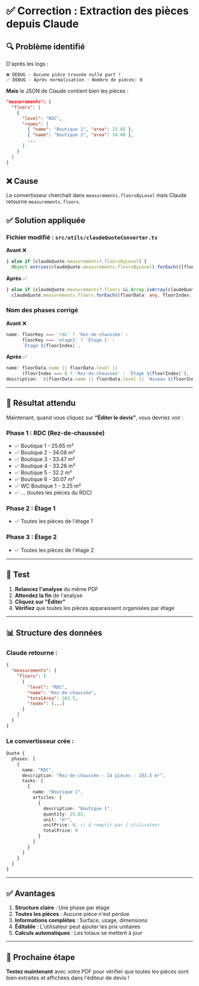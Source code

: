 # ✅ Correction : Extraction des pièces depuis Claude

## 🔍 Problème identifié

D'après les logs :
```
❌ DEBUG - Aucune pièce trouvée nulle part !
✅ DEBUG - Après normalisation - Nombre de pièces: 0
```

**Mais** le JSON de Claude contient bien les pièces :
```json
"measurements": {
  "floors": [
    {
      "level": "RDC",
      "rooms": [
        { "name": "Boutique 1", "area": 25.65 },
        { "name": "Boutique 2", "area": 34.08 },
        ...
      ]
    }
  ]
}
```

## ❌ Cause

Le convertisseur cherchait dans `measurements.floorsByLevel` mais Claude retourne `measurements.floors`.

## ✅ Solution appliquée

### **Fichier modifié** : `src/utils/claudeQuoteConverter.ts`

**Avant** ❌
```typescript
} else if (claudeQuote.measurements?.floorsByLevel) {
  Object.entries(claudeQuote.measurements.floorsByLevel).forEach(([floorKey, floorData]: [string, any], floorIndex: number) => {
```

**Après** ✅
```typescript
} else if (claudeQuote.measurements?.floors && Array.isArray(claudeQuote.measurements.floors)) {
  claudeQuote.measurements.floors.forEach((floorData: any, floorIndex: number) => {
```

### **Nom des phases corrigé**

**Avant** ❌
```typescript
name: floorKey === 'rdc' ? 'Rez-de-chaussée' : 
      floorKey === 'etage1' ? 'Étage 1' :
      `Étage ${floorIndex}`,
```

**Après** ✅
```typescript
name: floorData.name || floorData.level || 
      (floorIndex === 0 ? 'Rez-de-chaussée' : `Étage ${floorIndex}`),
description: `${floorData.name || floorData.level || `Niveau ${floorIndex}`} - ${tasks.length} pièces - ${floorData.totalArea || 0} m²`,
```

---

## 🎯 Résultat attendu

Maintenant, quand vous cliquez sur **"Éditer le devis"**, vous devriez voir :

### **Phase 1 : RDC (Rez-de-chaussée)**
- ✅ Boutique 1 - 25.65 m²
- ✅ Boutique 2 - 34.08 m²
- ✅ Boutique 3 - 33.47 m²
- ✅ Boutique 4 - 33.26 m²
- ✅ Boutique 5 - 32.2 m²
- ✅ Boutique 6 - 30.07 m²
- ✅ WC Boutique 1 - 3.25 m²
- ✅ ... (toutes les pièces du RDC)

### **Phase 2 : Étage 1**
- ✅ Toutes les pièces de l'étage 1

### **Phase 3 : Étage 2**
- ✅ Toutes les pièces de l'étage 2

---

## 🚀 Test

1. **Relancez l'analyse** du même PDF
2. **Attendez la fin** de l'analyse
3. **Cliquez sur "Éditer"**
4. **Vérifiez** que toutes les pièces apparaissent organisées par étage

---

## 📊 Structure des données

### **Claude retourne** :
```json
{
  "measurements": {
    "floors": [
      {
        "level": "RDC",
        "name": "Rez-de-chaussée",
        "totalArea": 283.5,
        "rooms": [...]
      }
    ]
  }
}
```

### **Le convertisseur crée** :
```typescript
Quote {
  phases: [
    {
      name: "RDC",
      description: "Rez-de-chaussée - 14 pièces - 283.5 m²",
      tasks: [
        {
          name: "Boutique 1",
          articles: [
            {
              description: "Boutique 1",
              quantity: 25.65,
              unit: "m²",
              unitPrice: 0, // À remplir par l'utilisateur
              totalPrice: 0
            }
          ]
        }
      ]
    }
  ]
}
```

---

## ✅ Avantages

1. **Structure claire** : Une phase par étage
2. **Toutes les pièces** : Aucune pièce n'est perdue
3. **Informations complètes** : Surface, usage, dimensions
4. **Éditable** : L'utilisateur peut ajouter les prix unitaires
5. **Calculs automatiques** : Les totaux se mettent à jour

---

## 🎉 Prochaine étape

**Testez maintenant** avec votre PDF pour vérifier que toutes les pièces sont bien extraites et affichées dans l'éditeur de devis !
